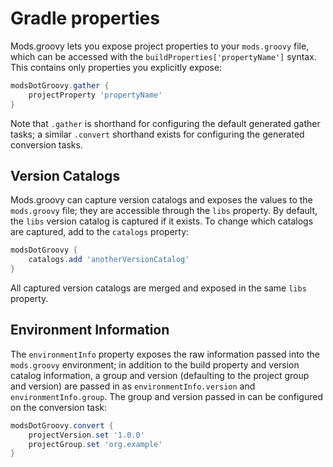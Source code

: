 # Gradle properties
Mods.groovy lets you expose project properties to your `mods.groovy` file, which can be accessed with the
`buildProperties['propertyName']` syntax. This contains only properties you explicitly expose:
```groovy
modsDotGroovy.gather {
    projectProperty 'propertyName'
}
```

Note that `.gather` is shorthand for configuring the default generated gather tasks; a similar `.convert` shorthand exists
for configuring the generated conversion tasks.

## Version Catalogs
Mods.groovy can capture version catalogs and exposes the values to the `mods.groovy` file; they are accessible through the
`libs` property. By default, the `libs` version catalog is captured if it exists. To change which catalogs are captured,
add to the `catalogs` property:
```groovy
modsDotGroovy {
    catalogs.add 'anotherVersionCatalog'
}
```
All captured version catalogs are merged and exposed in the same `libs` property.

## Environment Information
The `environmentInfo` property exposes the raw information passed into the `mods.groovy` environment; in addition to the
build property and version catalog information, a group and version (defaulting to the project group and version) are passed
in as `environmentInfo.version` and `environmentInfo.group`. The group and version passed in can be configured on the
conversion task:
```groovy
modsDotGroovy.convert {
    projectVersion.set '1.0.0'
    projectGroup.set 'org.example'
}
```
